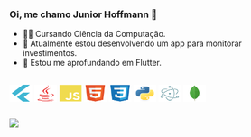 ### Oi, me chamo Junior Hoffmann 👋

- 👨‍🎓 Cursando Ciência da Computação.
- 🔭 Atualmente estou desenvolvendo um app para monitorar investimentos.
- 💜 Estou me aprofundando em Flutter.

<div style="display: inline_block"><br>
  <img align="center" alt="Junior-Flutter" height="30" width="40" src="https://raw.githubusercontent.com/devicons/devicon/master/icons/flutter/flutter-plain.svg">
  <img align="center" alt="Junior-Java" height="30" width="40" src="https://raw.githubusercontent.com/devicons/devicon/master/icons/java/java-plain.svg">
  <img align="center" alt="Junior-Js" height="30" width="40" src="https://raw.githubusercontent.com/devicons/devicon/master/icons/javascript/javascript-plain.svg">
  <img align="center" alt="Junior-HTML" height="30" width="40" src="https://raw.githubusercontent.com/devicons/devicon/master/icons/html5/html5-original.svg">
  <img align="center" alt="Junior-CSS" height="30" width="40" src="https://raw.githubusercontent.com/devicons/devicon/master/icons/css3/css3-original.svg">
  <img align="center" alt="Junior-Python" height="30" width="40" src="https://raw.githubusercontent.com/devicons/devicon/master/icons/python/python-original.svg">
  <img align="center" alt="Junior-ElectronJs" height="30" width="40" src="https://raw.githubusercontent.com/devicons/devicon/master/icons/electron/electron-original.svg">
  <img align="center" alt="Junior-MongoDB" height="30" width="40" src="https://raw.githubusercontent.com/devicons/devicon/master/icons/mongodb/mongodb-original.svg">
  

 ##

<div>
  <a href="https://instagram.com/juniorhoffmann" target="_blank"><img src="https://img.shields.io/badge/-Instagram-%23E4405F?style=for-the-badge&logo=instagram&logoColor=white" target="_blank"></a>  
</div>
